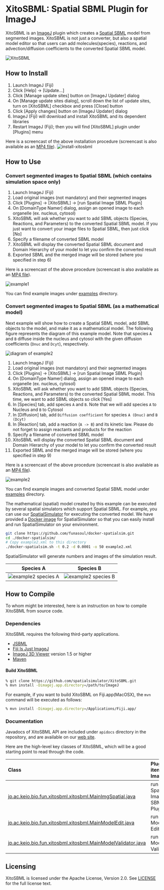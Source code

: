 XitoSBML: Spatial SBML Plugin for ImageJ
======================
XitoSBML is an [ImageJ](https://imagej.net/Welcome) plugin which creates a [Spatial SBML](http://sbml.org/Documents/Specifications/SBML_Level_3/Packages/spatial) model from segmented images.
XitoSBML is not just a converter, but also a spatial model editor so that users can add molecules(species), reactions, and advection/diffusion coefficients to the converted Spatial SBML model.

![XitoSBML](./screenshots/xitosbml.png "XitoSBML: Spatial SBML Plugin for ImageJ")

How to Install
------------------
1. Launch ImageJ (Fiji)
2. Click [Help] -> [Update...]
3. Click [Manage update sites] button on [ImageJ Updater] dialog
4. On [Manage update sites dialog], scroll down the list of update sites, turn on [XitoSBML] checkbox and press [Close] button
5. Click [Apply changes] button on [ImageJ Updater] dialog
6. ImageJ (Fiji) will download and install XitoSBML and its dependent libraries
7. Restart ImageJ (Fiji); then you will find [XitoSBML] plugin under [Plugins] menu

Here is a screencast of the above installation procedure (screencast is also
available as an [MP4 file](./screenshots/install-xitosbml.mp4)).
![install-xitosbml](./screenshots/install-xitosbml.gif "Install XitoSBML")

How to Use
-------------------
### Convert segmented images to Spatial SBML (which contains simulation space only)
1. Launch ImageJ (Fiji)
2. Load original images (not mandatory) and their segmented images
3. Click [Plugins] -> [XitoSBML] -> [run Spatial Image SBML Plugin]
4. On [DomainType Namer] dialog, assign an opened image to each organelle (ex. nucleus, cytosol)
5. XitoSBML will ask whether you want to add SBML objects (Species, Reactions, and Parameters) to the converted Spatial SBML model. If you just want to convert your image files to Spatial SBML, then just click [No]
6. Specify a filename of converted SBML model
7. XitoSBML will display the converted Spatial SBML document and Domain Hierarchy of your model to let you confirm the converted result
8. Exported SBML and the merged image will be stored (where you specified in step 6)

Here is a screencast of the above procedure (screencast is also
available as an [MP4 file](./screenshots/example1.mp4)).

![example1](./screenshots/example1.gif "Convert segmented images to Spatial SBML")

You can find example images under [examples](https://github.com/spatialsimulator/XitoSBML/tree/master/examples) directory.

### Convert segmented images to Spatial SBML (as a mathematical model)
Next example will show how to create a Spatial SBML model, add SBML objects to the model, and make it as a mathematical model. The following figure represents the diagram of this example model. Note that species `A` and `B` diffuse inside the nucleus and cytosol with the given diffusion coefficients (`Dnuc` and `Dcyt`), respectively.

![diagram of example2](./screenshots/example2.png "Diagram of example model 2")

1. Launch ImageJ (Fiji)
2. Load original images (not mandatory) and their segmented images
3. Click [Plugins] -> [XitoSBML] -> [run Spatial Image SBML Plugin]
4. On [DomainType Namer] dialog, assign an opened image to each organelle (ex. nucleus, cytosol)
5. XitoSBML will ask whether you want to add SBML objects (Species, Reactions, and Parameters) to the converted Spatial SBML model. This time, we want to add SBML objects so click [Yes]
6. In [Species] tab, add species `A` and `B`. Note that we will add species `A` to Nucleus and `B` to Cytosol
7. In [Diffusion] tab, add `Diffusion coefficient` for species `A (Dnuc)` and `B (Dcyt)`
8. In [Reaction] tab, add a reaction (`A -> B`) and its kinetic law. Please do not forget to assign reactants and products for the reaction
9. Specify a filename of converted SBML model
10. XitoSBML will display the converted Spatial SBML document and Domain Hierarchy of your model to let you confirm the converted result
11. Exported SBML and the merged image will be stored (where you specified in step 9)

Here is a screencast of the above procedure (screencast is also
available as an [MP4 file](./screenshots/example2.mp4)).

![example2](./screenshots/example2.gif "Convert segmented images to Spatial SBML")

You can find example images and converted Spatial SBML model under [examples](https://github.com/spatialsimulator/XitoSBML/tree/master/examples) directory.

The mathematical (spatial) model created by this example can be executed by several spatial simulators which support Spatial SBML. For example, you can use our [SpatialSimulator](https://github.com/spatialsimulator) for executing the converted model. We have provided a [Docker image](https://github.com/funasoul/docker-spatialsim) for SpatialSimulator so that you can easily install and run SpatialSimulator on your environment.

```sh
git clone https://github.com/funasoul/docker-spatialsim.git
cd ./docker-spatialsim/
# Copy example2.xml to this directory
./docker-spatialsim.sh -t 0.2 -d 0.0001 -o 50 example2.xml
```

SpatialSimulator will generate numbers and images of the simulation result.

Species A             |  Species B
:-------------------------:|:-------------------------:
![example2 species A](./screenshots/example2_a.gif "Simulation result of example2.xml (species A)") | ![example2 species B](./screenshots/example2_b.gif "Simulation result of example2.xml (species B)")

How to Compile
------------------
To whom might be interested, here is an instruction on how to compile XitoSBML from source code.

### Dependencies
XitoSBML requires the following third-party applications.

+ [JSBML](http://sbml.org/Software/JSBML "JSBML")
+ [Fiji Is Just ImageJ](http://fiji.sc/Fiji "Fiji Is Just ImageJ")
+ [ImageJ 3D Viewer](http://3dviewer.neurofly.de/ "ImageJ 3D Viewer") version 1.5 or higher
+ [Maven](https://maven.apache.org/ "Maven")

#### Build XitoSBML
```sh
% git clone https://github.com/spatialsimulator/XitoSBML.git
% mvn install -Dimagej.app.directory=/path/to/ImageJ
```
For example, if you want to build XitoSBML on Fiji.app(MacOSX), the `mvn` command will be executed as follows:
```sh
% mvn install -Dimagej.app.directory=/Applications/Fiji.app/
```

### Documentation
Javadocs of XitoSBML API are included under `apidocs` directory in the repository, and 
are available on our [web site](https://fun.bio.keio.ac.jp/software/XitoSBML/apidocs/).

Here are the high-level key classes of XitoSBML, which will be a good starting point to read through the code.

Class | Plugin item on ImageJ
:-- | :--
[jp.ac.keio.bio.fun.xitosbml.xitosbml.MainImgSpatial.java](https://fun.bio.keio.ac.jp/software/XitoSBML/apidocs/jp/ac/keio/bio/fun/xitosbml/xitosbml/MainImgSpatial.html) | run Spatial Image SBML Plugin
[jp.ac.keio.bio.fun.xitosbml.xitosbml.MainModelEdit.java](https://fun.bio.keio.ac.jp/software/XitoSBML/apidocs/jp/ac/keio/bio/fun/xitosbml/xitosbml/MainModelEdit.html) | run Model Editor
[jp.ac.keio.bio.fun.xitosbml.xitosbml.MainModelValidator.java](https://fun.bio.keio.ac.jp/software/XitoSBML/apidocs/jp/ac/keio/bio/fun/xitosbml/xitosbml/MainModelValidator.html) | run Model Validation

Licensing
------------------
XitoSBML is licensed under the Apache License, Version 2.0. See [LICENSE](https://github.com/spatialsimulator/XitoSBML/blob/master/LICENSE-2.0.txt) for the full license text.
